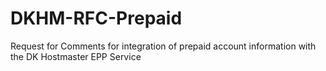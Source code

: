 # DKHM-RFC-Prepaid
Request for Comments for integration of prepaid account information with the DK Hostmaster EPP Service
